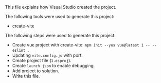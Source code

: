 This file explains how Visual Studio created the project.

The following tools were used to generate this project:
- create-vite

The following steps were used to generate this project:
- Create vue project with create-vite: `npm init --yes vue@latest 1 -- --eslint `.
- Updating `vite.config.js` with port.
- Create project file (`1.esproj`).
- Create `launch.json` to enable debugging.
- Add project to solution.
- Write this file.
